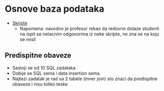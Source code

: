 # Osnove baza podataka

- [Skripte](skripte/)
  - Napomena: navodno je profesor rekao da redovno dolaze studenti
    na ispit sa netacnim odgovorima iz neke
    skripte, ne zna se na koju se misli

## Predispitne obaveze

- Sastoji se od 10 SQL zadataka
- Dobije se SQL sema i data insertion sema
- Najtezi zadatak je rad sa 2 tabele (inner join) sto znaci da predispitne obaveze
i nisu toliko teske

